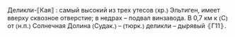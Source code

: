---
---

Деликли-⟦Кая⟧
: самый высокий из трех утесов ⦅хр.⦆ Эльтиген, имеет вверху сквозное отверстие; в недрах – подвал винзавода. В 0,7 км к ⦅С⦆ от ⦅н.п.⦆ Солнечная Долина ⦅Судак.⦆ – ⦅тюрк.⦆ деликли – дырявый ⦃Г11⦄.
